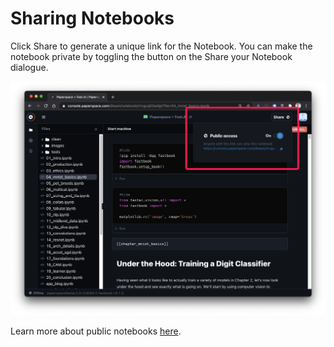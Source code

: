 # Sharing Notebooks

Click Share to generate a unique link for the Notebook.  You can make the notebook private by toggling the button on the Share your Notebook dialogue.

![](../../../.gitbook/assets/share.png)

Learn more about public notebooks [here](public-notebooks.md). 

